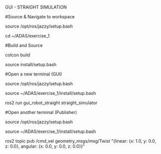 GUI - STRAIGHT SIMULATION

#Source & Navigate to workspace

source /opt/ros/jazzy/setup.bash

cd ~/ADAS/exercise_1

#Build and Source

colcon build

source install/setup.bash

#Open a new terminal (GUI)

source /opt/ros/jazzy/setup.bash

source ~/ADAS/exercise_1/install/setup.bash

ros2 run gui_robot_straight straight_simulator

#Open another terminal (Publisher)

source /opt/ros/jazzy/setup.bash

source ~/ADAS/exercise_1/install/setup.bash

ros2 topic pub /cmd_vel geometry_msgs/msg/Twist "{linear: {x: 1.0, y: 0.0, z: 0.0}, angular: {x: 0.0, y: 0.0, z: 0.0}}"





